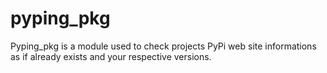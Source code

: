 # pyping_pkg

Pyping_pkg is a module used to check projects PyPi web site informations as if already exists and your respective versions.